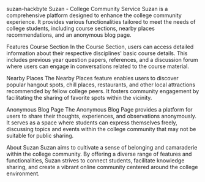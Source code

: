 suzan-hackbyte
Suzan - College Community Service Suzan is a comprehensive platform designed to enhance the college community experience. It provides various functionalities tailored to meet the needs of college students, including course sections, nearby places recommendations, and an anonymous blog page.

Features Course Section In the Course Section, users can access detailed information about their respective disciplines' basic course details. This includes previous year question papers, references, and a discussion forum where users can engage in conversations related to the course material.

Nearby Places The Nearby Places feature enables users to discover popular hangout spots, chill places, restaurants, and other local attractions recommended by fellow college peers. It fosters community engagement by facilitating the sharing of favorite spots within the vicinity.

Anonymous Blog Page The Anonymous Blog Page provides a platform for users to share their thoughts, experiences, and observations anonymously. It serves as a space where students can express themselves freely, discussing topics and events within the college community that may not be suitable for public sharing.

About Suzan Suzan aims to cultivate a sense of belonging and camaraderie within the college community. By offering a diverse range of features and functionalities, Suzan strives to connect students, facilitate knowledge sharing, and create a vibrant online community centered around the college environment.


